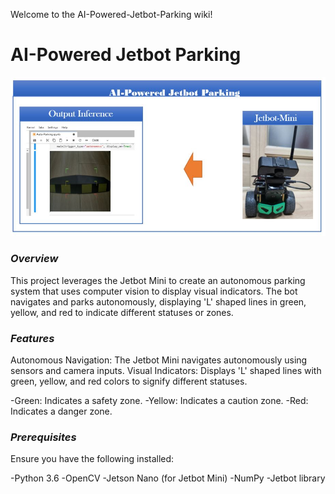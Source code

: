 Welcome to the AI-Powered-Jetbot-Parking wiki!

# AI-Powered Jetbot Parking

![alt text]( https://github.com/pahaht/AI-Powered-Jetbot-Parking/blob/main/parking-jet.JPG)



### *Overview*
This project leverages the Jetbot Mini to create an autonomous parking system that uses 
computer vision to display visual indicators. The bot navigates and parks autonomously, 
displaying 'L' shaped lines in green, yellow, and red to indicate different statuses or zones.

### *Features*
Autonomous Navigation: The Jetbot Mini navigates autonomously using sensors and camera inputs.
Visual Indicators: Displays 'L' shaped lines with green, yellow, and red colors to signify different statuses.

-Green: Indicates a safety zone.
-Yellow: Indicates a caution zone.
-Red: Indicates a danger zone.

### *Prerequisites*
Ensure you have the following installed:

   -Python 3.6
   -OpenCV
   -Jetson Nano (for Jetbot Mini)
   -NumPy
   -Jetbot library


